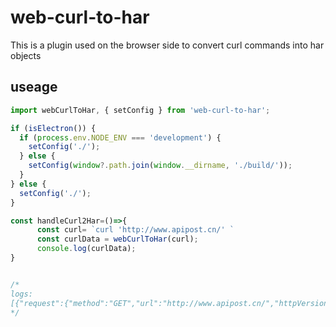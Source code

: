 # web-curl-to-har
This is a plugin used on the browser side to convert curl commands into har objects

## useage

```js
import webCurlToHar, { setConfig } from 'web-curl-to-har';

if (isElectron()) {
  if (process.env.NODE_ENV === 'development') {
    setConfig('./');
  } else {
    setConfig(window?.path.join(window.__dirname, './build/'));
  }
} else {
  setConfig('./');
}

const handleCurl2Har=()=>{
      const curl= `curl 'http://www.apipost.cn/' `
      const curlData = webCurlToHar(curl);
      console.log(curlData);
}


/*
logs:
[{"request":{"method":"GET","url":"http://www.apipost.cn/","httpVersion":"HTTP/1.1","cookies":[],"headers":[],"queryString":[],"headersSize":-1,"bodySize":-1}}]
*/

```
